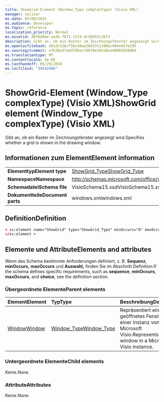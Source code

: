 ```yaml
---
title: ShowGrid-Element (Window_Type complexType) (Visio XML)
manager: soliver
ms.date: 03/09/2015
ms.audience: Developer
ms.topic: reference
localization_priority: Normal
ms.assetid: d0f6d0ee-ae3b-f871-11fd-dc5b955c1bf3
description: Gibt an, ob ein Raster im Zeichnungsfenster angezeigt wird.
ms.openlocfilehash: 491dc53bcf5bc49ae26d37e1380ec99e4457e285
ms.sourcegitcommit: e7b38e37a9d79becfd679e10420a19890165606d
ms.translationtype: MT
ms.contentlocale: de-DE
ms.lasthandoff: 05/29/2019
ms.locfileid: "34542996"
---
```

# <a name="showgrid-element-window_type-complextype-visio-xml"></a><span data-ttu-id="2bf94-103">ShowGrid-Element (Window_Type complexType) (Visio XML)</span><span class="sxs-lookup"><span data-stu-id="2bf94-103">ShowGrid element (Window_Type complexType) (Visio XML)</span></span>

<span data-ttu-id="2bf94-104">Gibt an, ob ein Raster im Zeichnungsfenster angezeigt wird.</span><span class="sxs-lookup"><span data-stu-id="2bf94-104">Specifies whether a grid is shown in the drawing window.</span></span>
  
## <a name="element-information"></a><span data-ttu-id="2bf94-105">Informationen zum Element</span><span class="sxs-lookup"><span data-stu-id="2bf94-105">Element information</span></span>

|||
|:-----|:-----|
|<span data-ttu-id="2bf94-106">**Elementtyp**</span><span class="sxs-lookup"><span data-stu-id="2bf94-106">**Element type**</span></span> <br/> |[<span data-ttu-id="2bf94-107">ShowGrid_Type</span><span class="sxs-lookup"><span data-stu-id="2bf94-107">ShowGrid_Type</span></span>](showgrid_type-complextypevisio-xml.md) <br/> |
|<span data-ttu-id="2bf94-108">**Namespace**</span><span class="sxs-lookup"><span data-stu-id="2bf94-108">**Namespace**</span></span> <br/> |http://schemas.microsoft.com/office/visio/2012/main  <br/> |
|<span data-ttu-id="2bf94-109">**Schemadatei**</span><span class="sxs-lookup"><span data-stu-id="2bf94-109">**Schema file**</span></span> <br/> |<span data-ttu-id="2bf94-110">VisioSchema15.xsd</span><span class="sxs-lookup"><span data-stu-id="2bf94-110">VisioSchema15.xsd</span></span>  <br/> |
|<span data-ttu-id="2bf94-111">**Dokumentteile**</span><span class="sxs-lookup"><span data-stu-id="2bf94-111">**Document parts**</span></span> <br/> |<span data-ttu-id="2bf94-112">windows.xml</span><span class="sxs-lookup"><span data-stu-id="2bf94-112">windows.xml</span></span>  <br/> |
   
## <a name="definition"></a><span data-ttu-id="2bf94-113">Definition</span><span class="sxs-lookup"><span data-stu-id="2bf94-113">Definition</span></span>

```XML
< xs:element name="ShowGrid" type="ShowGrid_Type" minOccurs="0" maxOccurs="1" >
</xs:element >
```

## <a name="elements-and-attributes"></a><span data-ttu-id="2bf94-114">Elemente und Attribute</span><span class="sxs-lookup"><span data-stu-id="2bf94-114">Elements and attributes</span></span>

<span data-ttu-id="2bf94-115">Wenn das Schema bestimmte Anforderungen definiert, z. B. **Sequenz**, **minOccurs,** **maxOccurs** und **Auswahl,** finden Sie im Abschnitt Definition.</span><span class="sxs-lookup"><span data-stu-id="2bf94-115">If the schema defines specific requirements, such as **sequence**, **minOccurs**, **maxOccurs**, and **choice**, see the definition section.</span></span> 
  
### <a name="parent-elements"></a><span data-ttu-id="2bf94-116">Übergeordnete Elemente</span><span class="sxs-lookup"><span data-stu-id="2bf94-116">Parent elements</span></span>

|<span data-ttu-id="2bf94-117">**Element**</span><span class="sxs-lookup"><span data-stu-id="2bf94-117">**Element**</span></span>|<span data-ttu-id="2bf94-118">**Typ**</span><span class="sxs-lookup"><span data-stu-id="2bf94-118">**Type**</span></span>|<span data-ttu-id="2bf94-119">**Beschreibung**</span><span class="sxs-lookup"><span data-stu-id="2bf94-119">**Description**</span></span>|
|:-----|:-----|:-----|
|[<span data-ttu-id="2bf94-120">Window</span><span class="sxs-lookup"><span data-stu-id="2bf94-120">Window</span></span>](window-element-windows_type-complextypevisio-xml.md) <br/> |[<span data-ttu-id="2bf94-121">Window_Type</span><span class="sxs-lookup"><span data-stu-id="2bf94-121">Window_Type</span></span>](window_type-complextypevisio-xml.md) <br/> |<span data-ttu-id="2bf94-122">Repräsentiert ein geöffnetes Fenster in einer Instanz von Microsoft Visio.</span><span class="sxs-lookup"><span data-stu-id="2bf94-122">Represents an open window in a Microsoft Visio instance.</span></span>  <br/> |
   
### <a name="child-elements"></a><span data-ttu-id="2bf94-123">Untergeordnete Elemente</span><span class="sxs-lookup"><span data-stu-id="2bf94-123">Child elements</span></span>

<span data-ttu-id="2bf94-124">Keine.</span><span class="sxs-lookup"><span data-stu-id="2bf94-124">None.</span></span>
  
### <a name="attributes"></a><span data-ttu-id="2bf94-125">Attribute</span><span class="sxs-lookup"><span data-stu-id="2bf94-125">Attributes</span></span>

<span data-ttu-id="2bf94-126">Keine.</span><span class="sxs-lookup"><span data-stu-id="2bf94-126">None.</span></span>
  

